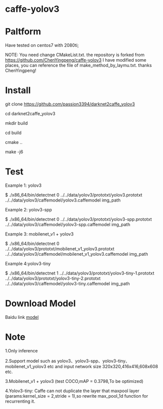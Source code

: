 # caffe-yolov3
# Paltform
Have tested on centos7 with 2080ti;

NOTE: You need change CMakeList.txt.
the repository is forked from https://github.com/ChenYingpeng/caffe-yolov3 
I have modified some places, you can reference the file of make_method_by_laymu.txt.
thanks ChenYingpeng!

# Install
git clone https://github.com/passion3394/darknet2caffe_yolov3

cd darknet2caffe_yolov3

mkdir build

cd build

cmake ..

make -j6

# Test

Example 1: yolov3

$ ./x86_64/bin/detectnet 0 ../../data/yolov3/prototxt/yolov3.prototxt ../../data/yolov3/caffemodel/yolov3.caffemodel img_path

Example 2: yolov3-spp

$ ./x86_64/bin/detectnet 0 ../../data/yolov3/prototxt/yolov3-spp.prototxt ../../data/yolov3/caffemodel/yolov3-spp.caffemodel img_path 

Example 3: mobilenet_v1 + yolov3

$ ./x86_64/bin/detectnet 0 ../../data/yolov3/prototxt/mobilenet_v1_yolov3.prototxt ../../data/yolov3/caffemodel/mobilenet_v1_yolov3.caffemodel img_path

Example 4:yolov3-tiny

$ ./x86_64/bin/detectnet 1 ../../data/yolov3/prototxt/yolov3-tiny-1.prototxt ../../data/yolov3/prototxt/yolov3-tiny-2.prototxt ../../data/yolov3/caffemodel/yolov3-tiny.caffemodel img_path

# Download Model

Baidu link [model](https://pan.baidu.com/s/1yiCrnmsOm0hbweJBiiUScQ)


# Note

1.Only inference

2.Support model such as yolov3、yolov3-spp、yolov3-tiny、mobilenet_v1_yolov3 etc and input network size 320x320,416x416,608x608 etc.

3.Mobilenet_v1 + yolov3 (test COCO,mAP = 0.3798,To be optimized)

4.Yolov3-tiny: Caffe can not duplicate the layer that maxpool layer (params:kernel_size = 2,stride = 1),so rewrite max_pool_1d function for recurrenting it.

